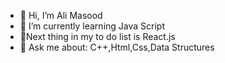 - 👋 Hi, I’m Ali Masood
- 🌱 I’m currently learning Java Script
- 🌱Next thing in my to do list is React.js 
- 💬 Ask me about: C++,Html,Css,Data Structures
  

<!---
AliMasood077/AliMasood077 is a ✨ special ✨ repository because its `README.md` (this file) appears on your GitHub profile.
You can click the Preview link to take a look at your changes.
--->
